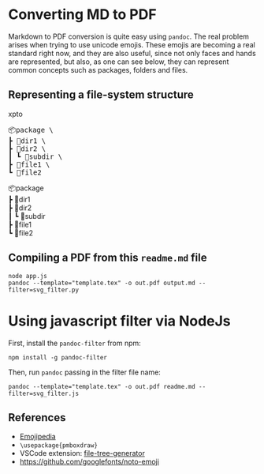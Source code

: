 # Converting MD to PDF

Markdown to PDF conversion is quite easy using `pandoc`.
The real problem arises when trying to use unicode emojis.
These emojis are becoming a real standard right now,
and they are also useful, since not only faces and hands
are represented, but also, as one can see below, they
can represent common concepts such as packages, folders
and files.

## Representing a file-system structure

<span>xpto</span>

<pre>
📦package \
┣ 📂dir1 \
┣ 📂dir2 \
┃ ┗ 📂subdir \
┣ 📜file1 \
┗ 📜file2
</pre>

📦package \
┣ 📂dir1 \
┣ 📂dir2 \
┃ ┗ 📂subdir \
┣ 📜file1 \
┗ 📜file2

## Compiling a PDF from this `readme.md` file

    node app.js
    pandoc --template="template.tex" -o out.pdf output.md --filter=svg_filter.py

# Using javascript filter via NodeJs

First, install the `pandoc-filter` from npm:

    npm install -g pandoc-filter

Then, run `pandoc` passing in the filter file name:

    pandoc --template="template.tex" -o out.pdf readme.md --filter=svg_filter.js

## References

- [Emojipedia](https://emojipedia.org/microsoft/)
- `\usepackage{pmboxdraw}`
- VSCode extension: [file-tree-generator](https://marketplace.visualstudio.com/items?itemName=Shinotatwu-DS.file-tree-generator)
- https://github.com/googlefonts/noto-emoji
